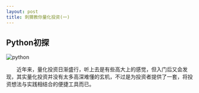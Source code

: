 ```yaml
---
layout: post
title: 刺猬教你量化投资(一)
---
```


## Python初探
![python](https://timgsa.baidu.com/timg?image&quality=80&size=b9999_10000&sec=1505928760070&di=aae426e9965e0a6b599984935ce7adf0&imgtype=0&src=http%3A%2F%2Fediterupload.eepw.com.cn%2F201411%2F48601416902987.jpg "learning python")  

&emsp;&emsp;近年来，量化投资日渐盛行，听上去是有些高大上的感觉，但入门后又会发现，其实量化投资并没有太多高深难懂的玄机，不过是为投资者提供了一套，将投资想法与实践相结合的便捷工具而已。


